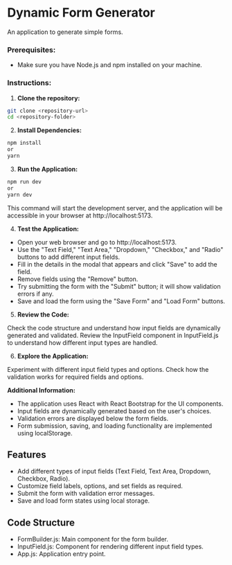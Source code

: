 
# Dynamic Form Generator

An application to generate simple forms.

### Prerequisites:
- Make sure you have Node.js and npm installed on your machine.

### Instructions:
1. **Clone the repository:**
```bash
git clone <repository-url>
cd <repository-folder>
```
2. **Install Dependencies:**
```bash
npm install
or
yarn
```
3. **Run the Application:**
```bash
npm run dev
or
yarn dev
```
This command will start the development server, and the application will be accessible in your browser at http://localhost:5173.

4. **Test the Application:**

- Open your web browser and go to http://localhost:5173.
- Use the "Text Field," "Text Area," "Dropdown," "Checkbox," and "Radio" buttons to add different input fields.
- Fill in the details in the modal that appears and click "Save" to add the field.
- Remove fields using the "Remove" button.
- Try submitting the form with the "Submit" button; it will show validation errors if any.
- Save and load the form using the "Save Form" and "Load Form" buttons.

5. **Review the Code:**

Check the code structure and understand how input fields are dynamically generated and validated.
Review the InputField component in InputField.js to understand how different input types are handled.

6. **Explore the Application:**

Experiment with different input field types and options.
Check how the validation works for required fields and options.

**Additional Information:**
- The application uses React with React Bootstrap for the UI components.
- Input fields are dynamically generated based on the user's choices.
- Validation errors are displayed below the form fields.
- Form submission, saving, and loading functionality are implemented using localStorage.

## Features
- Add different types of input fields (Text Field, Text Area, Dropdown, Checkbox, Radio).
- Customize field labels, options, and set fields as required.
- Submit the form with validation error messages.
- Save and load form states using local storage.

## Code Structure
- FormBuilder.js: Main component for the form builder.
- InputField.js: Component for rendering different input field types.
- App.js: Application entry point.